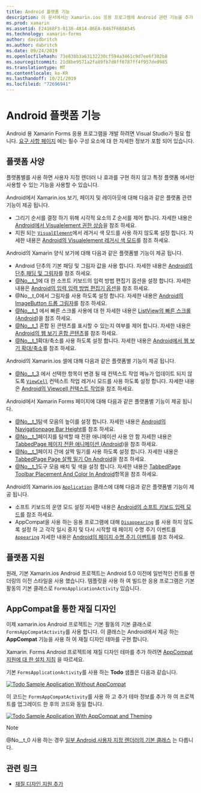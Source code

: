 ```yaml
---
title: Android 플랫폼 기능
description: 이 문서에서는 Xamarin.ios 응용 프로그램에 Android 관련 기능을 추가 하는 방법을 설명 합니다.
ms.prod: xamarin
ms.assetid: E24168F3-0138-4814-86EA-B467F6B8A545
ms.technology: xamarin-forms
author: davidbritch
ms.author: dabritch
ms.date: 09/24/2019
ms.openlocfilehash: 73e838b3a63132230cf594a3461c9d7ee6f302b8
ms.sourcegitcommit: 21d8be9571a2fa89fb7d8ff0787ff4f957de0985
ms.translationtype: MT
ms.contentlocale: ko-KR
ms.lasthandoff: 10/21/2019
ms.locfileid: "72696941"
---
```

# <a name="android-platform-features"></a>Android 플랫폼 기능

Android 용 Xamarin Forms 응용 프로그램을 개발 하려면 Visual Studio가 필요 합니다. [요구 사항 페이지](~/get-started/requirements.md) 에는 필수 구성 요소에 대 한 자세한 정보가 포함 되어 있습니다.

## <a name="platform-specifics"></a>플랫폼 사양

플랫폼별를 사용 하면 사용자 지정 렌더러 나 효과를 구현 하지 않고 특정 플랫폼 에서만 사용할 수 있는 기능을 사용할 수 있습니다.

Android에서 Xamarin.ios 보기, 페이지 및 레이아웃에 대해 다음과 같은 플랫폼 관련 기능이 제공 됩니다.

- 그리기 순서를 결정 하기 위해 시각적 요소의 Z 순서를 제어 합니다. 자세한 내용은 [Android에서 Visualelement 권한 상승](visualelement-elevation.md)을 참조 하세요.
- 지원 되는 [`VisualElement`](xref:Xamarin.Forms.VisualElement)에서 레거시 색 모드를 사용 하지 않도록 설정 합니다. 자세한 내용은 [Android의 Visualelement 레거시 색 모드](legacy-color-mode.md)를 참조 하세요.

Android의 Xamarin 양식 보기에 대해 다음과 같은 플랫폼별 기능이 제공 됩니다.

- Android 단추의 기본 패딩 및 그림자 값을 사용 합니다. 자세한 내용은 [Android의 단추 패딩 및 그림자](button-padding-shadow.md)를 참조 하세요.
- [@No__t_1](xref:Xamarin.Forms.Entry)에 대 한 소프트 키보드의 입력 방법 편집기 옵션을 설정 합니다. 자세한 내용은 [Android의 입력 입력 방법 편집기 옵션](entry-ime-options.md)을 참조 하세요.
- @No__t_0에서 그림자를 사용 하도록 설정 합니다. 자세한 내용은 [Android의 ImageButton 드롭 그림자](imagebutton-drop-shadow.md)를 참조 하세요.
- [@No__t_1](xref:Xamarin.Forms.ListView) 에서 빠른 스크롤 사용에 대 한 자세한 내용은 [ListView의 빠른 스크롤 (Android](listview-fast-scrolling.md))을 참조 하세요.
- [@No__t_1](xref:Xamarin.Forms.WebView) 혼합 된 콘텐츠를 표시할 수 있는지 여부를 제어 합니다. 자세한 내용은 [Android의 웹 보기 혼합 콘텐츠](webview-mixed-content.md)를 참조 하세요.
- [@No__t_1](xref:Xamarin.Forms.WebView)확대/축소를 사용 하도록 설정 합니다. 자세한 내용은 [Android에서 웹 보기 확대/축소](webview-zoom-controls.md)를 참조 하세요.

Android의 Xamarin.ios 셀에 대해 다음과 같은 플랫폼별 기능이 제공 됩니다.

- [@No__t_3](xref:Xamarin.Forms.ListView) 에서 선택한 항목이 변경 될 때 컨텍스트 작업 메뉴가 업데이트 되지 않도록 [`ViewCell`](xref:Xamarin.Forms.ViewCell) 컨텍스트 작업 레거시 모드를 사용 하도록 설정 합니다. 자세한 내용은 [Android의 Viewcell 컨텍스트 작업](viewcell-context-actions.md)을 참조 하세요.

Android에서 Xamarin Forms 페이지에 대해 다음과 같은 플랫폼별 기능이 제공 됩니다.

- [@No__t_1](xref:Xamarin.Forms.NavigationPage)탐색 모음의 높이를 설정 합니다. 자세한 내용은 [Android의 Navigationpage Bar Height](navigationpage-bar-height.md)를 참조 하세요.
- [@No__t_1](xref:Xamarin.Forms.TabbedPage)페이지를 탐색할 때 전환 애니메이션 사용 안 함 자세한 내용은 [TabbedPage 페이지 전환 애니메이션 (Android](tabbedpage-transition-animations.md))을 참조 하세요.
- [@No__t_1](xref:Xamarin.Forms.TabbedPage)페이지 간에 살짝 밀기를 사용 하도록 설정 합니다. 자세한 내용은 [TabbedPage Page 살짝 밀기 On Android](tabbedpage-page-swiping.md)을 참조 하세요.
- [@No__t_1](xref:Xamarin.Forms.TabbedPage)도구 모음 배치 및 색을 설정 합니다. 자세한 내용은 [TabbedPage Toolbar Placement And Color In Android](tabbedpage-toolbar-placement-color.md)항목을 참조 하세요.

Android의 Xamarin.ios [`Application`](xref:Xamarin.Forms.Application) 클래스에 대해 다음과 같은 플랫폼별 기능이 제공 됩니다.

- 소프트 키보드의 운영 모드 설정 자세한 내용은 [Android의 소프트 키보드 입력 모드](soft-keyboard-input-mode.md)를 참조 하세요.
- AppCompat을 사용 하는 응용 프로그램에 대해 [`Disappearing`](xref:Xamarin.Forms.Page.Appearing) 를 사용 하지 않도록 설정 하 고 각각 일시 중지 및 다시 시작할 때 페이지 수명 주기 이벤트를 [`Appearing`](xref:Xamarin.Forms.Page.Appearing) 자세한 내용은 [Android의 페이지 수명 주기 이벤트](page-lifecycle-events.md)를 참조 하세요.

## <a name="platform-support"></a>플랫폼 지원

원래, 기본 Xamarin.ios Android 프로젝트는 Android 5.0 이전에 일반적인 컨트롤 렌더링의 이전 스타일을 사용 했습니다. 템플릿을 사용 하 여 빌드한 응용 프로그램은 기본 활동의 기본 클래스로 `FormsApplicationActivity` 있습니다.

## <a name="material-design-via-appcompat"></a>AppCompat을 통한 재질 디자인

이제 xamarin.ios Android 프로젝트는 기본 활동의 기본 클래스로 `FormsAppCompatActivity`를 사용 합니다. 이 클래스는 Android에서 제공 하는 **AppCompat** 기능을 사용 하 여 재질 디자인 테마를 구현 합니다.

Xamarin. Forms Android 프로젝트에 재질 디자인 테마를 추가 하려면 [AppCompat 지원에 대 한 설치 지침](appcompat-material-design.md) 을 따르세요.

기본 `FormsApplicationActivity`를 사용 하는 **Todo** 샘플은 다음과 같습니다.

[![](images/before-appcompat-sml.png "Todo Sample Application Without AppCompat")](images/before-appcompat.png#lightbox "Todo Sample Application Without AppCompat")

이 코드는 `FormsAppCompatActivity`를 사용 하 고 추가 테마 정보를 추가 하 여 프로젝트를 업그레이드 한 후의 코드와 동일 합니다.

[![](images/post-appcompat-sml.png "Todo Sample Application With AppCompat and Theming")](images/post-appcompat.png#lightbox "Todo Sample Application With AppCompat and Theming")

> [!NOTE]
> @No__t_0 사용 하는 경우 [일부 Android 사용자 지정 렌더러의 기본 클래스](~/xamarin-forms/app-fundamentals/custom-renderer/renderers.md) 는 다릅니다.

## <a name="related-links"></a>관련 링크

- [재질 디자인 지원 추가](appcompat-material-design.md)
